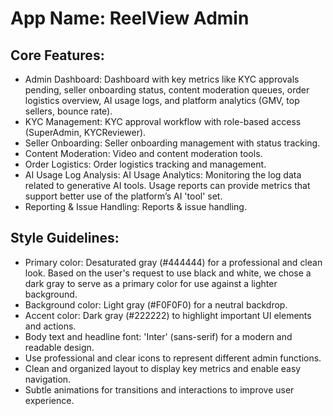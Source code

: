 # **App Name**: ReelView Admin

## Core Features:

- Admin Dashboard: Dashboard with key metrics like KYC approvals pending, seller onboarding status, content moderation queues, order logistics overview, AI usage logs, and platform analytics (GMV, top sellers, bounce rate).
- KYC Management: KYC approval workflow with role-based access (SuperAdmin, KYCReviewer).
- Seller Onboarding: Seller onboarding management with status tracking.
- Content Moderation: Video and content moderation tools.
- Order Logistics: Order logistics tracking and management.
- AI Usage Log Analysis: AI Usage Analytics: Monitoring the log data related to generative AI tools. Usage reports can provide metrics that support better use of the platform’s AI 'tool' set.
- Reporting & Issue Handling: Reports & issue handling.

## Style Guidelines:

- Primary color: Desaturated gray (#444444) for a professional and clean look. Based on the user's request to use black and white, we chose a dark gray to serve as a primary color for use against a lighter background.
- Background color: Light gray (#F0F0F0) for a neutral backdrop.
- Accent color: Dark gray (#222222) to highlight important UI elements and actions.
- Body text and headline font: 'Inter' (sans-serif) for a modern and readable design.
- Use professional and clear icons to represent different admin functions.
- Clean and organized layout to display key metrics and enable easy navigation.
- Subtle animations for transitions and interactions to improve user experience.
